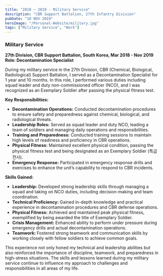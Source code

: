 ```yaml
---
title: "2018 ~ 2019 - Military Service"
description: "CBR Support Battalion, 27th Infantry Division"
pubDate: "10 NOV 2019"
heroImage: "/Personal-Website/military.jpg"
tags: ["Military Service", "Work"]
---
```


### Military Service

**27th Division, CBR Support Battalion, South Korea, Mar 2018 - Nov 2019**  
**Role: Decontamination Specialist**

During my military service in the 27th Division, CBR (Chemical, Biological, Radiological) Support Battalion, I served as a Decontamination Specialist for 1 year and 10 months. In this role, I performed various duties including squad leader and duty non-commissioned officer (NCO), and I was recognized as an Exemplary Soldier after passing the physical fitness test.

**Key Responsibilities:**

- **Decontamination Operations:** Conducted decontamination procedures to ensure safety and preparedness against chemical, biological, and radiological threats.
- **Leadership Roles:** Served as squad leader and duty NCO, leading a team of soldiers and managing daily operations and responsibilities.
- **Training and Preparedness:** Conducted training sessions to maintain high levels of readiness and proficiency in CBR operations.
- **Physical Fitness:** Maintained excellent physical condition, passing the physical fitness test and being designated as an Exemplary Soldier (특급 전사).
- **Emergency Response:** Participated in emergency response drills and exercises to enhance the unit’s capability to respond to CBR incidents.

**Skills Gained:**

- **Leadership:** Developed strong leadership skills through managing a squad and taking on NCO duties, including decision-making and team coordination.
- **Technical Proficiency:** Gained in-depth knowledge and practical experience in decontamination procedures and CBR defense operations.
- **Physical Fitness:** Achieved and maintained peak physical fitness, exemplified by being awarded the title of Exemplary Soldier.
- **Crisis Management:** Enhanced ability to perform under pressure during emergency drills and actual decontamination operations.
- **Teamwork:** Fostered strong teamwork and communication skills by working closely with fellow soldiers to achieve common goals.

This experience not only honed my technical and leadership abilities but also reinforced the importance of discipline, teamwork, and preparedness in high-stress situations. The skills and lessons learned during my military service continue to influence my approach to challenges and responsibilities in all areas of my life.

